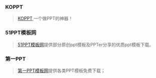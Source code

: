 ### KOPPT
>  [KOPPT](http://www.koppt.cn/),一个做PPT的神器！

### 51PPT模板网
>  [51PPT模板网](http://www.51pptmoban.com/)提供部分原创ppt模板及PPTer分享的优质ppt模板下载。

### 第一PPT
>  [第一PPT模板网](http://www.1ppt.com/)提供各类PPT模板免费下载；